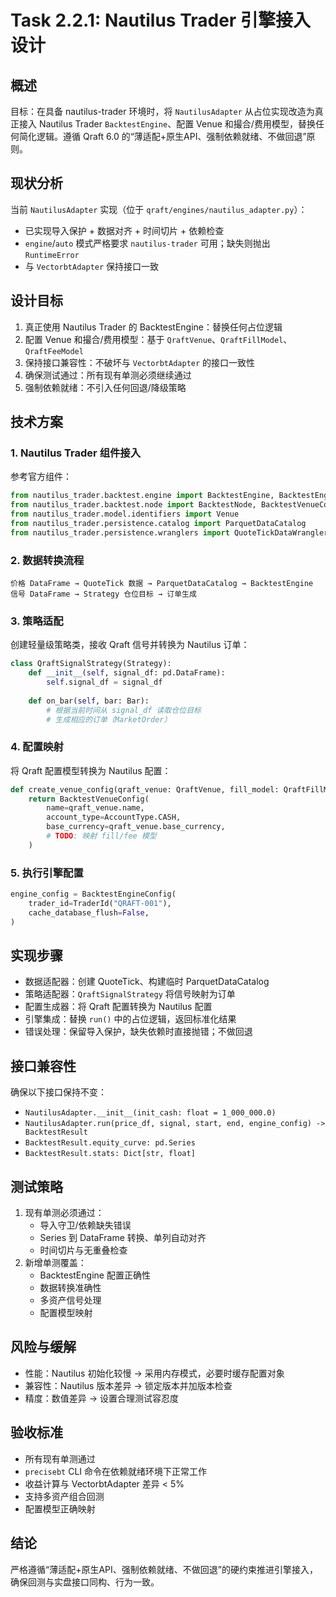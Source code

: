 # Task 2.2.1: Nautilus Trader 引擎接入设计

## 概述

目标：在具备 nautilus-trader 环境时，将 `NautilusAdapter` 从占位实现改造为真正接入 Nautilus Trader `BacktestEngine`、配置 Venue 和撮合/费用模型，替换任何简化逻辑。遵循 Qraft 6.0 的“薄适配+原生API、强制依赖就绪、不做回退”原则。

## 现状分析

当前 `NautilusAdapter` 实现（位于 `qraft/engines/nautilus_adapter.py`）：
- 已实现导入保护 + 数据对齐 + 时间切片 + 依赖检查
- `engine`/`auto` 模式严格要求 `nautilus-trader` 可用；缺失则抛出 `RuntimeError`
- 与 `VectorbtAdapter` 保持接口一致

## 设计目标

1. 真正使用 Nautilus Trader 的 BacktestEngine：替换任何占位逻辑
2. 配置 Venue 和撮合/费用模型：基于 `QraftVenue`、`QraftFillModel`、`QraftFeeModel`
3. 保持接口兼容性：不破坏与 `VectorbtAdapter` 的接口一致性
4. 确保测试通过：所有现有单测必须继续通过
5. 强制依赖就绪：不引入任何回退/降级策略

## 技术方案

### 1. Nautilus Trader 组件接入

参考官方组件：

```python
from nautilus_trader.backtest.engine import BacktestEngine, BacktestEngineConfig
from nautilus_trader.backtest.node import BacktestNode, BacktestVenueConfig
from nautilus_trader.model.identifiers import Venue
from nautilus_trader.persistence.catalog import ParquetDataCatalog
from nautilus_trader.persistence.wranglers import QuoteTickDataWrangler
```

### 2. 数据转换流程

```
价格 DataFrame → QuoteTick 数据 → ParquetDataCatalog → BacktestEngine
信号 DataFrame → Strategy 仓位目标 → 订单生成
```

### 3. 策略适配

创建轻量级策略类，接收 Qraft 信号并转换为 Nautilus 订单：

```python
class QraftSignalStrategy(Strategy):
    def __init__(self, signal_df: pd.DataFrame):
        self.signal_df = signal_df
    
    def on_bar(self, bar: Bar):
        # 根据当前时间从 signal_df 读取仓位目标
        # 生成相应的订单（MarketOrder）
```

### 4. 配置映射

将 Qraft 配置模型转换为 Nautilus 配置：

```python
def create_venue_config(qraft_venue: QraftVenue, fill_model: QraftFillModel, fee_model: QraftFeeModel) -> BacktestVenueConfig:
    return BacktestVenueConfig(
        name=qraft_venue.name,
        account_type=AccountType.CASH,
        base_currency=qraft_venue.base_currency,
        # TODO: 映射 fill/fee 模型
    )
```

### 5. 执行引擎配置

```python
engine_config = BacktestEngineConfig(
    trader_id=TraderId("QRAFT-001"),
    cache_database_flush=False,
)
```

## 实现步骤

- 数据适配器：创建 QuoteTick、构建临时 ParquetDataCatalog
- 策略适配器：`QraftSignalStrategy` 将信号映射为订单
- 配置生成器：将 Qraft 配置转换为 Nautilus 配置
- 引擎集成：替换 `run()` 中的占位逻辑，返回标准化结果
- 错误处理：保留导入保护，缺失依赖时直接抛错；不做回退

## 接口兼容性

确保以下接口保持不变：
- `NautilusAdapter.__init__(init_cash: float = 1_000_000.0)`
- `NautilusAdapter.run(price_df, signal, start, end, engine_config) -> BacktestResult`
- `BacktestResult.equity_curve: pd.Series`
- `BacktestResult.stats: Dict[str, float]`

## 测试策略

1. 现有单测必须通过：
   - 导入守卫/依赖缺失错误
   - Series 到 DataFrame 转换、单列自动对齐
   - 时间切片与无重叠检查
2. 新增单测覆盖：
   - BacktestEngine 配置正确性
   - 数据转换准确性
   - 多资产信号处理
   - 配置模型映射

## 风险与缓解

- 性能：Nautilus 初始化较慢 → 采用内存模式，必要时缓存配置对象
- 兼容性：Nautilus 版本差异 → 锁定版本并加版本检查
- 精度：数值差异 → 设置合理测试容忍度

## 验收标准

- 所有现有单测通过
- `precisebt` CLI 命令在依赖就绪环境下正常工作
- 收益计算与 VectorbtAdapter 差异 < 5%
- 支持多资产组合回测
- 配置模型正确映射

## 结论

严格遵循“薄适配+原生API、强制依赖就绪、不做回退”的硬约束推进引擎接入，确保回测与实盘接口同构、行为一致。